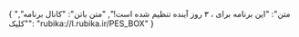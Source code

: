 {
  "متن": "این برنامه برای ، ۳ روز آینده تنظیم شده است!",
  "متن باتن": "کانال برنامه",
  "کلیک": "rubika://l.rubika.ir/PES_BOX"
}

